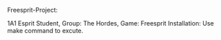 
<bold>Freesprit-Project:</bold>

1A1 Esprit Student, Group: The Hordes, Game: Freesprit Installation: Use make command to excute.

